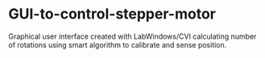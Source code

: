 # GUI-to-control-stepper-motor
Graphical user interface created with LabWindows/CVI calculating number of rotations using smart algorithm to calibrate and sense position. 

